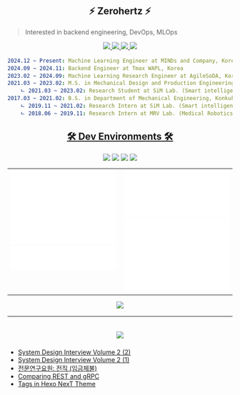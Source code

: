 <h2 align="center">
    ⚡ Zerohertz ⚡
</h2>

> Interested in backend engineering, DevOps, MLOps

<p align="center">
    <a href="https://zerohertz.github.io/about/">
        <img src="https://img.shields.io/badge/About Me-800A0A?style=for-the-badge&logo=ReadMe&logoColor=white"/>
    </a>
    <a href="https://scholar.google.com/citations?user=TxiJyc0AAAAJ">
        <img src="https://img.shields.io/badge/Google Scholar-4285F4?style=for-the-badge&logo=googlescholar&logoColor=white"/>
    </a>
    <a href="mailto:ohg3417@gmail.com">
        <img src="https://img.shields.io/badge/Gmail-EA4335?style=for-the-badge&logo=Gmail&logoColor=white"/>
    </a>
    <img src="https://img.shields.io/endpoint.svg?url=https://api.zerohertz.xyz/v1/shields/jmy"/>
</p>

```yaml
2024.12 ~ Present: Machine Learning Engineer at MINDs and Company, Korea
2024.09 ~ 2024.11: Backend Engineer at Tmax WAPL, Korea
2023.02 ~ 2024.09: Machine Learning Research Engineer at AgileSoDA, Korea
2021.03 ~ 2023.02: M.S. in Mechanical Design and Production Engineering, Konkuk University, Korea
    ㄴ 2021.03 ~ 2023.02: Research Student at SiM Lab. (Smart intelligent Manufacturing system Laboratory)
2017.03 ~ 2021.02: B.S. in Department of Mechanical Engineering, Konkuk University, Korea
    ㄴ 2019.11 ~ 2021.02: Research Intern at SiM Lab. (Smart intelligent Manufacturing system Laboratory)
    ㄴ 2018.06 ~ 2019.11: Research Intern at MRV Lab. (Medical Robotics and Virtual Reality Laboratory)
```

<h2 align="center">
    <a href="https://github.com/stars/Zerohertz/lists/00-dev-environments">
        🛠️ Dev Environments 🛠️
    </a>
</h2>

<div align="center">
<a href="https://github.com/Zerohertz/dotfiles/blob/main/macos"><img src="https://img.shields.io/badge/MacOS-000?style=for-the-badge&logo=apple" /></a>
<a href="https://github.com/Zerohertz/dotfiles/blob/main/.config/kitty/kitty.conf"><img src="https://img.shields.io/badge/Kitty-000?style=for-the-badge&logo=gnometerminal" /></a>
<a href="https://github.com/Zerohertz/dotfiles/blob/main/.zshrc"><img src="https://img.shields.io/badge/Zsh-000?style=for-the-badge&logo=zsh" /></a>
<a href="https://github.com/Zerohertz/nvim"><img src="https://img.shields.io/badge/Neovim-000?style=for-the-badge&logo=neovim" /></a>
</div>

<div align="center">
  <table>
    <tr>
      <td width="50%" valign="top">
        <img src="props/metrics.base.svg" alt="base" width="100%">
        <img src="props/metrics.plugin.habits.facts.svg" alt="isocalendar" width="100%">
      </td>
      <td width="50%" valign="top">
        <img src="props/metrics.plugin.achievements.compact.svg" alt="achievements" width="100%">
        <img src="props/metrics.plugin.isocalendar.fullyear.svg" alt="isocalendar" width="100%">
      </td>
    </tr>
  </table>
</div>

<p align="center">
  <img src="https://hits.seeyoufarm.com/api/count/incr/badge.svg?url=https%3A%2F%2Fgithub.com%2FZerohertz&count_bg=%23800a0a&title_bg=%23f00a0a&icon=&icon_color=%23E7E7E7&title=hits&edge_flat=false"/>
</p>

---

<h2 align="center">
    <a href="https://zerohertz.github.io/">
        <img src="https://img.shields.io/badge/Zerohertz's%20Blog-800a0a?style=for-the-badge&logo=github&logoColor=white"/>
    </a>
</h2>

<!-- BLOG-POST-LIST:START -->
- [System Design Interview Volume 2 &lpar;2&rpar;](https://zerohertz.github.io/system-design-interview-volume-2-2/)
- [System Design Interview Volume 2 &lpar;1&rpar;](https://zerohertz.github.io/system-design-interview-volume-2-1/)
- [전문연구요원: 전직 &lpar;임금체불&rpar;](https://zerohertz.github.io/technical-research-personnel-no-pay/)
- [Comparing REST and gRPC](https://zerohertz.github.io/grpc-init/)
- [Tags in Hexo NexT Theme](https://zerohertz.github.io/hexo-next-tags/)
<!-- BLOG-POST-LIST:END -->
